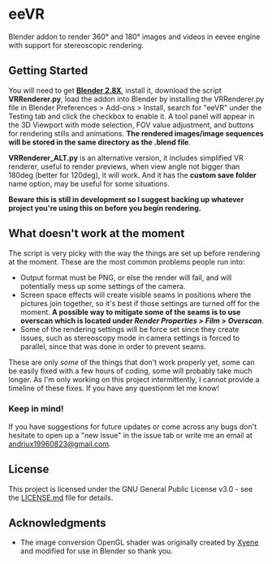 # eeVR
Blender addon to render 360° and 180° images and videos in eevee engine with support for stereoscopic rendering.

## Getting Started

You will need to get [**Blender 2.8X**](https://www.blender.org), install it, download the script **VRRenderer.py**, load the addon into Blender by installing the VRRenderer.py file in Blender Preferences > Add-ons > Install, search for "eeVR" under the Testing tab and click the checkbox to enable it. A tool panel will appear in the 3D Viewport with mode selection, FOV value adjustment, and buttons for rendering stills and animations. **The rendered images/image sequences will be stored in the same directory as the .blend file**.

**VRRenderer_ALT.py** is an alternative version, it includes simplified VR renderer, useful to render previews, when view angle not bigger than 180deg (better for 120deg), it will work. And it has the **custom save folder** name option, may be useful for some situations.

**Beware this is still in development so I suggest backing up whatever project you're using this on before you begin rendering.**

## What doesn't work at the moment

The script is very picky with the way the things are set up before rendering at the moment. These are the most common problems people run into:
- Output format must be PNG, or else the render will fail, and will potentially mess up some settings of the camera.
- Screen space effects will create visible seams in positions where the pictures join together, so it's best if those settings are turned off for the moment. **A possible way to mitigate some of the seams is to use overscan which is located under _Render Properties > Film > Overscan_**.
- Some of the rendering settings will be force set since they create issues, such as stereoscopy mode in camera settings is forced to parallel, since that was done in order to prevent seams.

These are only *some* of the things that don't work properly yet, some can be easily fixed with a few hours of coding, some will probably take much longer. As I'm only working on this project intermittently, I cannot provide a timeline of these fixes. If you have any questionm let me know!


### Keep in mind!

If you have suggestions for future updates or come across any bugs don't hesitate to open up a "new issue" in the issue tab or write me an email at [andriux19960823@gmail.com](mailto:andriux19960823@gmail.com).

## License

This project is licensed under the GNU General Public License v3.0 - see the [LICENSE.md](LICENSE.md) file for details.

## Acknowledgments

* The image conversion OpenGL shader was originally created by [Xyene](https://github.com/Xyene) and modified for use in Blender so thank you.
